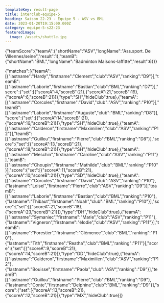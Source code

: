 ```yaml
---
templateKey: result-page
title: interclub-equipe-5
heading: Saison 22-23 - Équipe 5 - ASV vs BML
date: 2023-01-20T19:15:00.000Z
category: equipe-5-s22-23
featuredimage:
  image: /assets/shuttle.jpg
---
```


<teamscoreboard>{"teamScore":{"teamA":{"shortName":"ASV","longName":"Ass.sport. De Villennes/seine","result":1},"teamB":{"shortName":"BML","longName":"Badminton Maisons-laffitte","result":6}}}</teamscoreboard>

<scoreboard>{"matches":[{"teamA":[{"lastname":"Hardy","firstname":"Clement","club":"ASV","ranking":"D9"}],"teamB":[{"lastname":"Laborie","firstname":"Bastian","club":"BML","ranking":"D7"}],"score":{"set":[{"scoreA":4,"scoreB":21},{"scoreA":21,"scoreB":19},{"scoreA":6,"scoreB":21}]},"type":"SH","hideClub":true},{"teamA":[{"lastname":"Corcoles","firstname":"David","club":"ASV","ranking":"P10"}],"teamB":[{"lastname":"Laborie","firstname":"Auguste","club":"BML","ranking":"D8"}],"score":{"set":[{"scoreA":14,"scoreB":21},{"scoreA":16,"scoreB":21}]},"type":"SH","hideClub":true},{"teamA":[{"lastname":"Calderon","firstname":"Maximilien","club":"ASV","ranking":"P12"}],"teamB":[{"lastname":"Guillou","firstname":"Pierre","club":"BML","ranking":"D8"}],"score":{"set":[{"scoreA":13,"scoreB":21},{"scoreA":18,"scoreB":21}]},"type":"SH","hideClub":true},{"teamA":[{"lastname":"Meschin","firstname":"Caroline","club":"ASV","ranking":"P11"}],"teamB":[{"lastname":"Choupin","firstname":"Mathilde","club":"BML","ranking":"P10"}],"score":{"set":[{"scoreA":11,"scoreB":21},{"scoreA":10,"scoreB":21}]},"type":"SD","hideClub":true},{"teamA":[{"lastname":"Corcoles","firstname":"David","club":"ASV","ranking":"P10"},{"lastname":"Loisel","firstname":"Pierre","club":"ASV","ranking":"D9"}],"teamB":[{"lastname":"Laborie","firstname":"Bastian","club":"BML","ranking":"P10"},{"lastname":"Thibaut","firstname":"Noah","club":"BML","ranking":"P10"}],"score":{"set":[{"scoreA":21,"scoreB":18},{"scoreA":23,"scoreB":21}]},"type":"DH","hideClub":true},{"teamA":[{"lastname":"Symaniec","firstname":"Marie","club":"ASV","ranking":"P11"},{"lastname":"Vigneron","firstname":"élodie","club":"ASV","ranking":"P11"}],"teamB":[{"lastname":"Forestier","firstname":"Clémence","club":"BML","ranking":"P10"},{"lastname":"Tith","firstname":"Reatha","club":"BML","ranking":"P11"}],"score":{"set":[{"scoreA":9,"scoreB":21},{"scoreA":14,"scoreB":21}]},"type":"DD","hideClub":true},{"teamA":[{"lastname":"Calderon","firstname":"Maximilien","club":"ASV","ranking":"P12"},{"lastname":"Bouisse","firstname":"Paola","club":"ASV","ranking":"D9"}],"teamB":[{"lastname":"Guillou","firstname":"Pierre","club":"BML","ranking":"D9"},{"lastname":"Conte","firstname":"Delphine","club":"BML","ranking":"D9"}],"score":{"set":[{"scoreA":13,"scoreB":21},{"scoreA":12,"scoreB":21}]},"type":"MX","hideClub":true}]}</scoreboard>